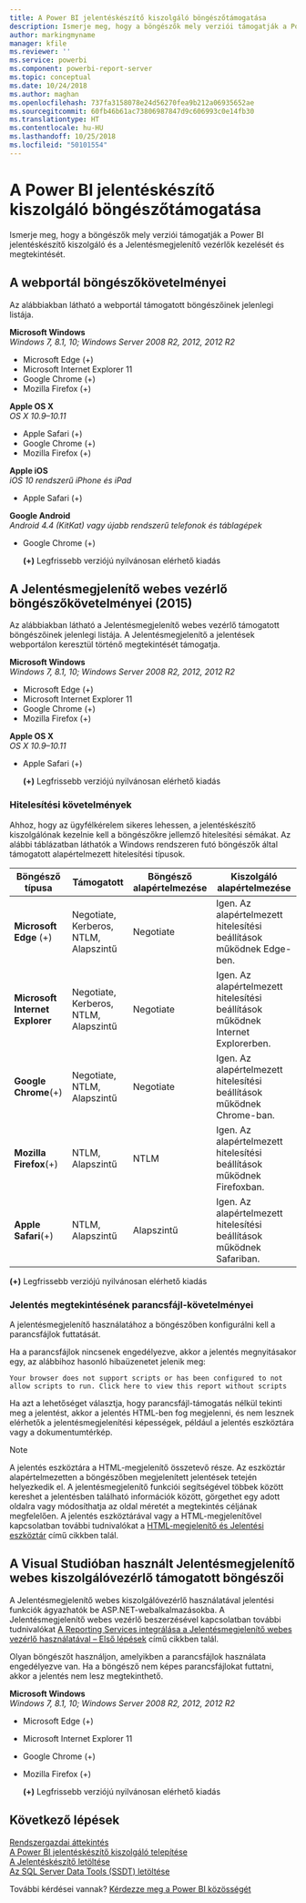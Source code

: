 ```yaml
---
title: A Power BI jelentéskészítő kiszolgáló böngészőtámogatása
description: Ismerje meg, hogy a böngészők mely verziói támogatják a Power BI jelentéskészítő kiszolgáló és a Jelentésmegjelenítő vezérlők kezelését és megtekintését.
author: markingmyname
manager: kfile
ms.reviewer: ''
ms.service: powerbi
ms.component: powerbi-report-server
ms.topic: conceptual
ms.date: 10/24/2018
ms.author: maghan
ms.openlocfilehash: 737fa3158078e24d56270fea9b212a06935652ae
ms.sourcegitcommit: 60fb46b61ac73806987847d9c606993c0e14fb30
ms.translationtype: HT
ms.contentlocale: hu-HU
ms.lasthandoff: 10/25/2018
ms.locfileid: "50101554"
---
```

# <a name="browser-support-for-power-bi-report-server"></a>A Power BI jelentéskészítő kiszolgáló böngészőtámogatása
Ismerje meg, hogy a böngészők mely verziói támogatják a Power BI jelentéskészítő kiszolgáló és a Jelentésmegjelenítő vezérlők kezelését és megtekintését.

## <a name="browser-requirements-for-the-web-portal"></a>A webportál böngészőkövetelményei
Az alábbiakban látható a webportál támogatott böngészőinek jelenlegi listája.

**Microsoft Windows**  
*Windows 7, 8.1, 10; Windows Server 2008 R2, 2012, 2012 R2*

* Microsoft Edge (+)
* Microsoft Internet Explorer 11
* Google Chrome (+)
* Mozilla Firefox (+)

**Apple OS X**  
*OS X 10.9–10.11*

* Apple Safari (+)
* Google Chrome (+)
* Mozilla Firefox (+)

**Apple iOS**  
*iOS 10 rendszerű iPhone és iPad*

* Apple Safari (+)

**Google Android**  
*Android 4.4 (KitKat) vagy újabb rendszerű telefonok és táblagépek*

* Google Chrome (+)
  
  **(+)** Legfrissebb verziójú nyilvánosan elérhető kiadás

## <a name="browser-requirements-for-the-report-viewer-web-control-2015"></a>A Jelentésmegjelenítő webes vezérlő böngészőkövetelményei (2015)
Az alábbiakban látható a Jelentésmegjelenítő webes vezérlő támogatott böngészőinek jelenlegi listája. A Jelentésmegjelenítő a jelentések webportálon keresztül történő megtekintését támogatja.

**Microsoft Windows**  
*Windows 7, 8.1, 10; Windows Server 2008 R2, 2012, 2012 R2*

* Microsoft Edge (+)
* Microsoft Internet Explorer 11
* Google Chrome (+)
* Mozilla Firefox (+)

**Apple OS X**  
*OS X 10.9–10.11*

* Apple Safari (+)
  
  **(+)** Legfrissebb verziójú nyilvánosan elérhető kiadás

### <a name="authentication-requirements"></a>Hitelesítési követelmények
Ahhoz, hogy az ügyfélkérelem sikeres lehessen, a jelentéskészítő kiszolgálónak kezelnie kell a böngészőkre jellemző hitelesítési sémákat. Az alábbi táblázatban láthatók a Windows rendszeren futó böngészők által támogatott alapértelmezett hitelesítési típusok.

| **Böngésző típusa** | **Támogatott** | **Böngésző alapértelmezése** | **Kiszolgáló alapértelmezése** |
| --- | --- | --- | --- |
| **Microsoft Edge** (+) |Negotiate, Kerberos, NTLM, Alapszintű |Negotiate |Igen. Az alapértelmezett hitelesítési beállítások működnek Edge-ben. |
| **Microsoft Internet Explorer** |Negotiate, Kerberos, NTLM, Alapszintű |Negotiate |Igen. Az alapértelmezett hitelesítési beállítások működnek Internet Explorerben. |
| **Google Chrome**(+) |Negotiate, NTLM, Alapszintű |Negotiate |Igen. Az alapértelmezett hitelesítési beállítások működnek Chrome-ban. |
| **Mozilla Firefox**(+) |NTLM, Alapszintű |NTLM |Igen. Az alapértelmezett hitelesítési beállítások működnek Firefoxban. |
| **Apple Safari**(+) |NTLM, Alapszintű |Alapszintű |Igen. Az alapértelmezett hitelesítési beállítások működnek Safariban. |

 **(+)** Legfrissebb verziójú nyilvánosan elérhető kiadás

### <a name="script-requirements-for-viewing-reports"></a>Jelentés megtekintésének parancsfájl-követelményei
A jelentésmegjelenítő használatához a böngészőben konfigurálni kell a parancsfájlok futtatását.

Ha a parancsfájlok nincsenek engedélyezve, akkor a jelentés megnyitásakor egy, az alábbihoz hasonló hibaüzenetet jelenik meg:

```
Your browser does not support scripts or has been configured to not allow scripts to run. Click here to view this report without scripts
```

 Ha azt a lehetőséget választja, hogy parancsfájl-támogatás nélkül tekinti meg a jelentést, akkor a jelentés HTML-ben fog megjelenni, és nem lesznek elérhetők a jelentésmegjelenítési képességek, például a jelentés eszköztára vagy a dokumentumtérkép.

> [!NOTE]
> A jelentés eszköztára a HTML-megjelenítő összetevő része. Az eszköztár alapértelmezetten a böngészőben megjelenített jelentések tetején helyezkedik el. A jelentésmegjelenítő funkciói segítségével többek között kereshet a jelentésben található információk között, görgethet egy adott oldalra vagy módosíthatja az oldal méretét a megtekintés céljának megfelelően. A jelentés eszköztárával vagy a HTML-megjelenítővel kapcsolatban további tudnivalókat a [HTML-megjelenítő és Jelentési eszköztár](https://docs.microsoft.com/sql/reporting-services/html-viewer-and-the-report-toolbar) című cikkben talál.
> 
> 

## <a name="browser-support-for-report-viewer-web-server-controls-in-visual-studio"></a>A Visual Studióban használt Jelentésmegjelenítő webes kiszolgálóvezérlő támogatott böngészői
A Jelentésmegjelenítő webes kiszolgálóvezérlő használatával jelentési funkciók ágyazhatók be ASP.NET-webalkalmazásokba. A Jelentésmegjelenítő webes vezérlő beszerzésével kapcsolatban további tudnivalókat [A Reporting Services integrálása a Jelentésmegjelenítő webes vezérlő használatával – Első lépések](https://docs.microsoft.com/sql/reporting-services/application-integration/integrating-reporting-services-using-reportviewer-controls-get-started) című cikkben talál.

Olyan böngészőt használjon, amelyikben a parancsfájlok használata engedélyezve van. Ha a böngésző nem képes parancsfájlokat futtatni, akkor a jelentés nem lesz megtekinthető.

**Microsoft Windows**  
*Windows 7, 8.1, 10; Windows Server 2008 R2, 2012, 2012 R2*

* Microsoft Edge (+)
* Microsoft Internet Explorer 11
* Google Chrome (+)
* Mozilla Firefox (+)
  
  **(+)** Legfrissebb verziójú nyilvánosan elérhető kiadás

## <a name="next-steps"></a>Következő lépések
[Rendszergazdai áttekintés](admin-handbook-overview.md)  
[A Power BI jelentéskészítő kiszolgáló telepítése](install-report-server.md)  
[A Jelentéskészítő letöltése](https://www.microsoft.com/download/details.aspx?id=53613)  
[Az SQL Server Data Tools (SSDT) letöltése](http://go.microsoft.com/fwlink/?LinkID=616714)

További kérdései vannak? [Kérdezze meg a Power BI közösségét](https://community.powerbi.com/)


